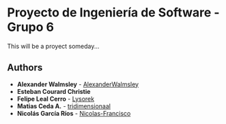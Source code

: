 # Proyecto de Ingeniería de Software - Grupo 6

This will be a proyect someday...

## Authors
- **Alexander Walmsley** - [AlexanderWalmsley](https://github.com/AlexanderWalmsley)
- **Esteban Courard Christie**
- **Felipe Leal Cerro** - [Lysorek](https://github.com/Lysorek)
- **Matias Ceda A.** - [tridimensionaal](https://github.com/tridimensionaal)
- **Nicolás García Ríos** - [Nicolas-Francisco](https://github.com/Nicolas-Francisco)